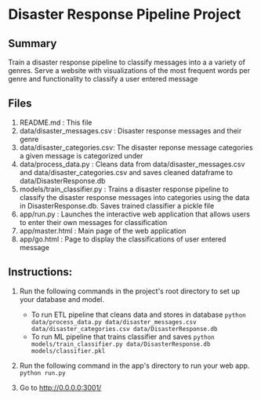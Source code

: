 # Disaster Response Pipeline Project

## Summary
Train a disaster response pipeline to classify messages into a a variety of genres. 
Serve a website with visualizations of the most frequent words per genre and functionality to classify a user entered message

## Files

1. README.md : This file
2. data/disaster_messages.csv : Disaster response messages and their genre
3. data/disaster_categories.csv: The disaster reponse message categories a given message is categorized under
4. data/process_data.py : Cleans data from data/disaster_messages.csv and data/disaster_categories.csv and saves cleaned dataframe to data/DisasterResponse.db
5. models/train_classifier.py : Trains a disaster response pipeline to classify the disaster response messages into categories using  the data in DisasterResponse.db. 
							Saves trained classifier a pickle file
6. app/run.py : Launches the interactive web application that allows users to enter their own messages for classification
7. app/master.html : Main page of the web application
8. app/go.html : Page to display the classifications of user entered message

## Instructions:
1. Run the following commands in the project's root directory to set up your database and model.

    - To run ETL pipeline that cleans data and stores in database
        `python data/process_data.py data/disaster_messages.csv data/disaster_categories.csv data/DisasterResponse.db`
    - To run ML pipeline that trains classifier and saves
        `python models/train_classifier.py data/DisasterResponse.db models/classifier.pkl`

2. Run the following command in the app's directory to run your web app.
    `python run.py`

3. Go to http://0.0.0.0:3001/
